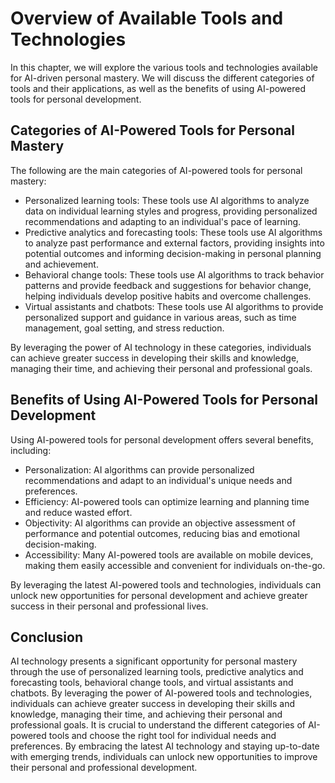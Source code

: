Overview of Available Tools and Technologies
==============================================================================================================

In this chapter, we will explore the various tools and technologies available for AI-driven personal mastery. We will discuss the different categories of tools and their applications, as well as the benefits of using AI-powered tools for personal development.

Categories of AI-Powered Tools for Personal Mastery
---------------------------------------------------

The following are the main categories of AI-powered tools for personal mastery:

* Personalized learning tools: These tools use AI algorithms to analyze data on individual learning styles and progress, providing personalized recommendations and adapting to an individual's pace of learning.
* Predictive analytics and forecasting tools: These tools use AI algorithms to analyze past performance and external factors, providing insights into potential outcomes and informing decision-making in personal planning and achievement.
* Behavioral change tools: These tools use AI algorithms to track behavior patterns and provide feedback and suggestions for behavior change, helping individuals develop positive habits and overcome challenges.
* Virtual assistants and chatbots: These tools use AI algorithms to provide personalized support and guidance in various areas, such as time management, goal setting, and stress reduction.

By leveraging the power of AI technology in these categories, individuals can achieve greater success in developing their skills and knowledge, managing their time, and achieving their personal and professional goals.

Benefits of Using AI-Powered Tools for Personal Development
-----------------------------------------------------------

Using AI-powered tools for personal development offers several benefits, including:

* Personalization: AI algorithms can provide personalized recommendations and adapt to an individual's unique needs and preferences.
* Efficiency: AI-powered tools can optimize learning and planning time and reduce wasted effort.
* Objectivity: AI algorithms can provide an objective assessment of performance and potential outcomes, reducing bias and emotional decision-making.
* Accessibility: Many AI-powered tools are available on mobile devices, making them easily accessible and convenient for individuals on-the-go.

By leveraging the latest AI-powered tools and technologies, individuals can unlock new opportunities for personal development and achieve greater success in their personal and professional lives.

Conclusion
----------

AI technology presents a significant opportunity for personal mastery through the use of personalized learning tools, predictive analytics and forecasting tools, behavioral change tools, and virtual assistants and chatbots. By leveraging the power of AI-powered tools and technologies, individuals can achieve greater success in developing their skills and knowledge, managing their time, and achieving their personal and professional goals. It is crucial to understand the different categories of AI-powered tools and choose the right tool for individual needs and preferences. By embracing the latest AI technology and staying up-to-date with emerging trends, individuals can unlock new opportunities to improve their personal and professional development.
